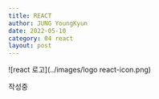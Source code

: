 ```yaml
---
title: REACT
author: JUNG YoungKyun
date: 2022-05-10
category: 04 react
layout: post
---
```


![react 로고](../images/logo react-icon.png)

작성중